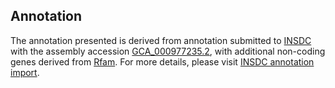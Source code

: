 

Annotation
----------

The annotation presented is derived from annotation submitted to
[INSDC](http://www.insdc.org) with the assembly accession
[GCA\_000977235.2](http://www.ebi.ac.uk/ena/data/view/GCA_000977235.2),
with additional non-coding genes derived from
[Rfam](http://rfam.xfam.org/). For more details, please visit [INSDC
annotation
import](http://ensemblgenomes.org/info/data/insdc_annotation).
